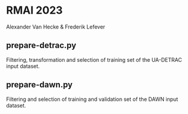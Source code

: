 # RMAI 2023

Alexander Van Hecke & Frederik Lefever

## prepare-detrac.py

Filtering, transformation and selection of training set of the UA-DETRAC input dataset.

## prepare-dawn.py

Filtering and selection of training and validation set of the DAWN input dataset.